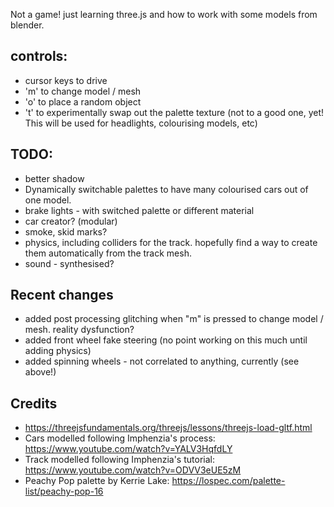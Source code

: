 Not a game! just learning three.js and how to work with some models from blender.

## controls:

- cursor keys to drive
- 'm' to change model / mesh
- 'o' to place a random object
- 't' to experimentally swap out the palette texture (not to a good one, yet! This will be used for headlights, colourising models, etc)

## TODO:

- better shadow
- Dynamically switchable palettes to have many colourised cars out of one model.
- brake lights - with switched palette or different material
- car creator? (modular)
- smoke, skid marks?
- physics, including colliders for the track. hopefully find a way to create them automatically from the track mesh.
- sound - synthesised?

## Recent changes

- added post processing glitching when "m" is pressed to change model / mesh. reality dysfunction?
- added front wheel fake steering (no point working on this much until adding physics)
- added spinning wheels - not correlated to anything, currently (see above!)

## Credits

- https://threejsfundamentals.org/threejs/lessons/threejs-load-gltf.html
- Cars modelled following Imphenzia's process: https://www.youtube.com/watch?v=YALV3HqfdLY
- Track modelled following Imphenzia's tutorial: https://www.youtube.com/watch?v=ODVV3eUE5zM
- Peachy Pop palette by Kerrie Lake: https://lospec.com/palette-list/peachy-pop-16
